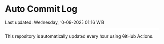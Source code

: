 # Auto Commit Log

Last updated: Wednesday, 10-09-2025 01:16 WIB

---

This repository is automatically updated every hour using GitHub Actions.
